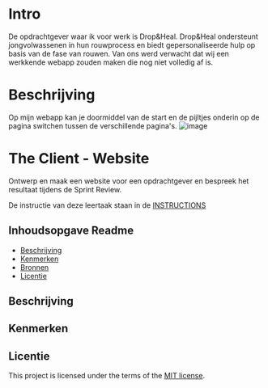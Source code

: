 # Intro
De opdrachtgever waar ik voor werk is Drop&Heal. Drop&Heal ondersteunt jongvolwassenen in hun rouwprocess en biedt gepersonaliseerde hulp op basis van de fase van rouwen. Van ons werd verwacht dat wij een werkkende webapp zouden maken die nog niet volledig af is.
# Beschrijving
Op mijn webapp kan je doormiddel van de start en de pijltjes onderin op de pagina switchen tussen de verschillende pagina's.
![image](https://github.com/user-attachments/assets/4bfb5492-2b56-4feb-9cbe-78fac8480037)

# The Client - Website

Ontwerp en maak een website voor een opdrachtgever en bespreek het resultaat tijdens de Sprint Review. 

De instructie van deze leertaak staan in de [INSTRUCTIONS](https://github.com/fdnd-task/the-client-website/blob/main/docs/INSTRUCTIONS.md)





## Inhoudsopgave Readme

  * [Beschrijving](#beschrijving)
  * [Kenmerken](#kenmerken)
  * [Bronnen](#bronnen)
  * [Licentie](#licentie)

## Beschrijving
<!-- In de Beschrijving staat hoe je project er uit ziet, hoe het werkt en wat je er mee kan. -->
<!-- Voeg een mooie poster visual toe 📸 -->
<!-- Voeg een link toe naar Github Pages 🌐-->

## Kenmerken
<!-- Bij Kenmerken staat welke technieken zijn gebruikt en hoe. Wat is de HTML structuur? Wat zijn de belangrijkste dingen in CSS? Wat is er met Javascript gedaan en hoe? Misschien heb je een framwork of library gebruikt? -->



## Licentie

This project is licensed under the terms of the [MIT license](./LICENSE).
